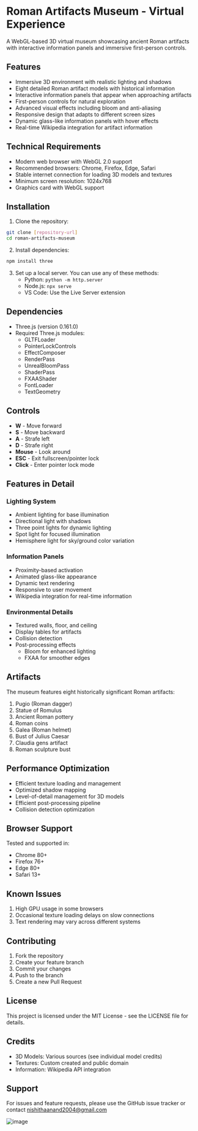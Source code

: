# Roman Artifacts Museum - Virtual Experience

A WebGL-based 3D virtual museum showcasing ancient Roman artifacts with interactive information panels and immersive first-person controls.

## Features

- Immersive 3D environment with realistic lighting and shadows
- Eight detailed Roman artifact models with historical information
- Interactive information panels that appear when approaching artifacts
- First-person controls for natural exploration
- Advanced visual effects including bloom and anti-aliasing
- Responsive design that adapts to different screen sizes
- Dynamic glass-like information panels with hover effects
- Real-time Wikipedia integration for artifact information

## Technical Requirements

- Modern web browser with WebGL 2.0 support
- Recommended browsers: Chrome, Firefox, Edge, Safari
- Stable internet connection for loading 3D models and textures
- Minimum screen resolution: 1024x768
- Graphics card with WebGL support

## Installation

1. Clone the repository:
```bash
git clone [repository-url]
cd roman-artifacts-museum
```

2. Install dependencies:
```bash
npm install three
```

3. Set up a local server. You can use any of these methods:
   - Python: `python -m http.server`
   - Node.js: `npx serve`
   - VS Code: Use the Live Server extension

## Dependencies

- Three.js (version 0.161.0)
- Required Three.js modules:
  - GLTFLoader
  - PointerLockControls
  - EffectComposer
  - RenderPass
  - UnrealBloomPass
  - ShaderPass
  - FXAAShader
  - FontLoader
  - TextGeometry

## Controls

- **W** - Move forward
- **S** - Move backward
- **A** - Strafe left
- **D** - Strafe right
- **Mouse** - Look around
- **ESC** - Exit fullscreen/pointer lock
- **Click** - Enter pointer lock mode

## Features in Detail

### Lighting System
- Ambient lighting for base illumination
- Directional light with shadows
- Three point lights for dynamic lighting
- Spot light for focused illumination
- Hemisphere light for sky/ground color variation

### Information Panels
- Proximity-based activation
- Animated glass-like appearance
- Dynamic text rendering
- Responsive to user movement
- Wikipedia integration for real-time information

### Environmental Details
- Textured walls, floor, and ceiling
- Display tables for artifacts
- Collision detection
- Post-processing effects
  - Bloom for enhanced lighting
  - FXAA for smoother edges

## Artifacts

The museum features eight historically significant Roman artifacts:
1. Pugio (Roman dagger)
2. Statue of Romulus
3. Ancient Roman pottery
4. Roman coins
5. Galea (Roman helmet)
6. Bust of Julius Caesar
7. Claudia gens artifact
8. Roman sculpture bust

## Performance Optimization

- Efficient texture loading and management
- Optimized shadow mapping
- Level-of-detail management for 3D models
- Efficient post-processing pipeline
- Collision detection optimization

## Browser Support

Tested and supported in:
- Chrome 80+
- Firefox 76+
- Edge 80+
- Safari 13+

## Known Issues

1. High GPU usage in some browsers
2. Occasional texture loading delays on slow connections
3. Text rendering may vary across different systems

## Contributing

1. Fork the repository
2. Create your feature branch
3. Commit your changes
4. Push to the branch
5. Create a new Pull Request

## License

This project is licensed under the MIT License - see the LICENSE file for details.

## Credits

- 3D Models: Various sources (see individual model credits)
- Textures: Custom created and public domain
- Information: Wikipedia API integration

## Support

For issues and feature requests, please use the GitHub issue tracker or contact nishithaanand2004@gmail.com

![image](https://github.com/user-attachments/assets/4679e6bb-7193-4cce-a0d6-4b0e02eef4ba)

